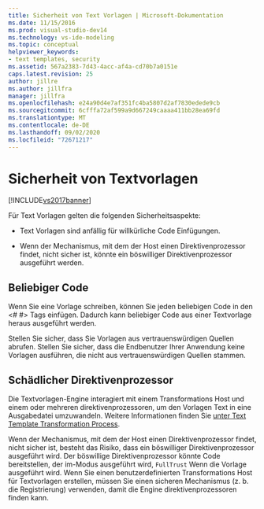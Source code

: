 ```yaml
---
title: Sicherheit von Text Vorlagen | Microsoft-Dokumentation
ms.date: 11/15/2016
ms.prod: visual-studio-dev14
ms.technology: vs-ide-modeling
ms.topic: conceptual
helpviewer_keywords:
- text templates, security
ms.assetid: 567a2383-7d43-4acc-af4a-cd70b7a0151e
caps.latest.revision: 25
author: jillre
ms.author: jillfra
manager: jillfra
ms.openlocfilehash: e24a90d4e7af351fc4ba5807d2af7830edede9cb
ms.sourcegitcommit: 6cfffa72af599a9d667249caaaa411bb28ea69fd
ms.translationtype: MT
ms.contentlocale: de-DE
ms.lasthandoff: 09/02/2020
ms.locfileid: "72671217"
---
```

# <a name="security-of-text-templates"></a>Sicherheit von Textvorlagen
[!INCLUDE[vs2017banner](../includes/vs2017banner.md)]

Für Text Vorlagen gelten die folgenden Sicherheitsaspekte:

- Text Vorlagen sind anfällig für willkürliche Code Einfügungen.

- Wenn der Mechanismus, mit dem der Host einen Direktivenprozessor findet, nicht sicher ist, könnte ein böswilliger Direktivenprozessor ausgeführt werden.

## <a name="arbitrary-code"></a>Beliebiger Code
 Wenn Sie eine Vorlage schreiben, können Sie jeden beliebigen Code in den \<# #> Tags einfügen. Dadurch kann beliebiger Code aus einer Textvorlage heraus ausgeführt werden.

 Stellen Sie sicher, dass Sie Vorlagen aus vertrauenswürdigen Quellen abrufen. Stellen Sie sicher, dass die Endbenutzer Ihrer Anwendung keine Vorlagen ausführen, die nicht aus vertrauenswürdigen Quellen stammen.

## <a name="malicious-directive-processor"></a>Schädlicher Direktivenprozessor
 Die Textvorlagen-Engine interagiert mit einem Transformations Host und einem oder mehreren direktivenprozessoren, um den Vorlagen Text in eine Ausgabedatei umzuwandeln. Weitere Informationen finden Sie [unter Text Template Transformation Process](../modeling/the-text-template-transformation-process.md).

 Wenn der Mechanismus, mit dem der Host einen Direktivenprozessor findet, nicht sicher ist, besteht das Risiko, dass ein böswilliger Direktivenprozessor ausgeführt wird. Der böswillige Direktivenprozessor könnte Code bereitstellen, der im-Modus ausgeführt wird, `FullTrust` Wenn die Vorlage ausgeführt wird. Wenn Sie einen benutzerdefinierten Transformations Host für Textvorlagen erstellen, müssen Sie einen sicheren Mechanismus (z. b. die Registrierung) verwenden, damit die Engine direktivenprozessoren finden kann.
